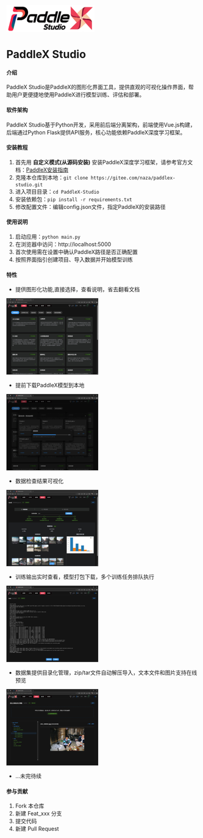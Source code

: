 <img src="assets/readme/banner.png" height="70">


# PaddleX Studio

#### 介绍
PaddleX Studio是PaddleX的图形化界面工具，提供直观的可视化操作界面，帮助用户更便捷地使用PaddleX进行模型训练、评估和部署。

#### 软件架构
PaddleX Studio基于Python开发，采用前后端分离架构，前端使用Vue.js构建，后端通过Python Flask提供API服务，核心功能依赖PaddleX深度学习框架。

#### 安装教程

1. 首先用 **自定义模式(从源码安装)** 安装PaddleX深度学习框架，请参考官方文档：[PaddleX安装指南](https://paddlepaddle.github.io/PaddleX/latest/index.html)
2. 克隆本仓库到本地：`git clone https://gitee.com/naza/paddlex-studio.git`
3. 进入项目目录：`cd PaddleX-Studio`
4. 安装依赖包：`pip install -r requirements.txt`
5. 修改配置文件：编辑config.json文件，指定PaddleX的安装路径

#### 使用说明

1. 启动应用：`python main.py`
2. 在浏览器中访问：http://localhost:5000
3. 首次使用需在设置中确认PaddleX路径是否正确配置
4. 按照界面指引创建项目、导入数据并开始模型训练

#### 特性

* 提供图形化功能,直接选择，查看说明，省去翻看文档

<img src="assets/readme/screen01.jpg" height="200">

* 提前下载PaddleX模型到本地

<img src="assets/readme/screen02.jpg" height="200">

* 数据检查结果可视化

<img src="assets/readme/screen03.jpg" height="200">

* 训练输出实时查看，模型打包下载，多个训练任务排队执行

<img src="assets/readme/screen04.jpg" height="200">

* 数据集提供目录化管理，zip/tar文件自动解压导入，文本文件和图片支持在线预览

<img src="assets/readme/screen05.jpg" height="200">

* ...未完待续

#### 参与贡献

1. Fork 本仓库
2. 新建 Feat_xxx 分支
3. 提交代码
4. 新建 Pull Request
